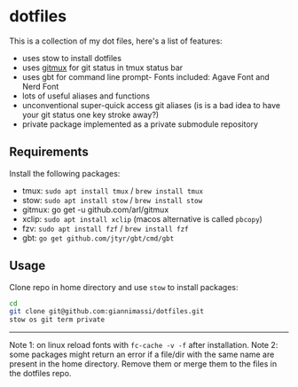 # dotfiles

This is a collection of my dot files, here's a list of features:

- uses stow to install dotfiles
- uses [gitmux](https://github.com/arl/gitmux) for git status in tmux status bar
- uses gbt for command line prompt- Fonts included: Agave Font and Nerd Font
- lots of useful aliases and functions
- unconventional super-quick access git aliases (is is a bad idea to have your git status one key stroke away?)
- private package implemented as a private submodule repository 

## Requirements

Install the following packages:

- tmux: `sudo apt install tmux` / `brew install tmux`
- stow: `sudo apt install stow` / `brew install stow`
- gitmux: go get -u github.com/arl/gitmux
- xclip: `sudo apt install xclip` (macos alternative is called `pbcopy`)
- fzv: `sudo apt install fzf` / `brew install fzf`
- gbt: `go get github.com/jtyr/gbt/cmd/gbt`

## Usage

Clone repo in home directory and use `stow` to install packages:

```bash
cd
git clone git@github.com:giannimassi/dotfiles.git
stow os git term private
```

-------------
Note 1: on linux reload fonts with `fc-cache -v -f` after installation.
Note 2: some packages might return an error if a file/dir with the same name are present in the home directory. Remove them or merge them to the files in the dotfiles repo.